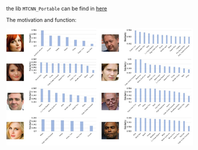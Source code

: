 the lib `MTCNN_Portable` can be find in [here](../../Verification/MTCNN_Portable)

The motivation and function:

![](../../images/Fig8.jpg)